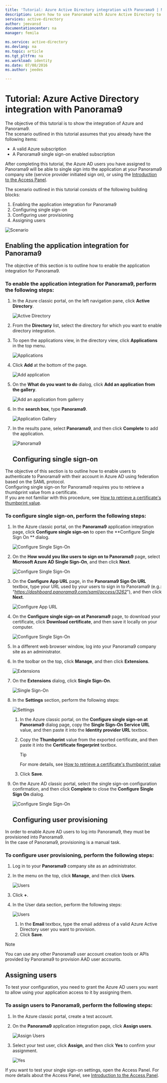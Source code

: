 ```yaml
---
title: 'Tutorial: Azure Active Directory integration with Panorama9 | Microsoft Azure'
description: Learn how to use Panorama9 with Azure Active Directory to enable single sign-on, automated provisioning, and more!
services: active-directory
author: jeevansd
documentationcenter: na
manager: femila

ms.service: active-directory
ms.devlang: na
ms.topic: article
ms.tgt_pltfrm: na
ms.workload: identity
ms.date: 07/08/2016
ms.author: jeedes

---
```

# Tutorial: Azure Active Directory integration with Panorama9
The objective of this tutorial is to show the integration of Azure and Panorama9.  
The scenario outlined in this tutorial assumes that you already have the following items:

* A valid Azure subscription
* A Panorama9 single sign-on enabled subscription

After completing this tutorial, the Azure AD users you have assigned to Panorama9 will be able to single sign into the application at your Panorama9 company site (service provider initiated sign on), or using the [Introduction to the Access Panel](active-directory-saas-access-panel-introduction.md).

The scenario outlined in this tutorial consists of the following building blocks:

1. Enabling the application integration for Panorama9
2. Configuring single sign-on
3. Configuring user provisioning
4. Assigning users

![Scenario](./media/active-directory-saas-panorama9-tutorial/IC790016.png "Scenario")

## Enabling the application integration for Panorama9
The objective of this section is to outline how to enable the application integration for Panorama9.

### To enable the application integration for Panorama9, perform the following steps:
1. In the Azure classic portal, on the left navigation pane, click **Active Directory**.
   
   ![Active Directory](./media/active-directory-saas-panorama9-tutorial/IC700993.png "Active Directory")
2. From the **Directory** list, select the directory for which you want to enable directory integration.
3. To open the applications view, in the directory view, click **Applications** in the top menu.
   
   ![Applications](./media/active-directory-saas-panorama9-tutorial/IC700994.png "Applications")
4. Click **Add** at the bottom of the page.
   
   ![Add application](./media/active-directory-saas-panorama9-tutorial/IC749321.png "Add application")
5. On the **What do you want to do** dialog, click **Add an application from the gallery**.
   
   ![Add an application from gallerry](./media/active-directory-saas-panorama9-tutorial/IC749322.png "Add an application from gallerry")
6. In the **search box**, type **Panorama9**.
   
   ![Application Gallery](./media/active-directory-saas-panorama9-tutorial/IC790017.png "Application Gallery")
7. In the results pane, select **Panorama9**, and then click **Complete** to add the application.
   
   ![Panorama9](./media/active-directory-saas-panorama9-tutorial/IC790018.png "Panorama9")
   
   ## Configuring single sign-on

The objective of this section is to outline how to enable users to authenticate to Panorama9 with their account in Azure AD using federation based on the SAML protocol.  
Configuring single sign-on for Panorama9 requires you to retrieve a thumbprint value from a certificate.  
If you are not familiar with this procedure, see [How to retrieve a certificate's thumbprint value](http://youtu.be/YKQF266SAxI).

### To configure single sign-on, perform the following steps:
1. In the Azure classic portal, on the **Panorama9** application integration page, click **Configure single sign-on** to open the **Configure Single Sign On ** dialog.
   
   ![Configure Single Sign-On](./media/active-directory-saas-panorama9-tutorial/IC790019.png "Configure Single Sign-On")
2. On the **How would you like users to sign on to Panorama9** page, select **Microsoft Azure AD Single Sign-On**, and then click **Next**.
   
   ![Configure Single Sign-On](./media/active-directory-saas-panorama9-tutorial/IC790020.png "Configure Single Sign-On")
3. On the **Configure App URL** page, in the **Panorama9 Sign On URL** textbox, type your URL used by your users to sign in to Panorama9 (e.g.: “*https://dashboard.panorama9.com/saml/access/3262*"), and then click **Next**.
   
   ![Configure App URL](./media/active-directory-saas-panorama9-tutorial/IC790021.png "Configure App URL")
4. On the **Configure single sign-on at Panorama9** page, to download your certificate, click **Download certificate**, and then save it locally on your computer.
   
   ![Configure Single Sign-On](./media/active-directory-saas-panorama9-tutorial/IC790022.png "Configure Single Sign-On")
5. In a different web browser window, log into your Panorama9 company site as an administrator.
6. In the toolbar on the top, click **Manage**, and then click **Extensions**.
   
   ![Extensions](./media/active-directory-saas-panorama9-tutorial/IC790023.png "Extensions")
7. On the **Extensions** dialog, click **Single Sign-On**.
   
   ![Single Sign-On](./media/active-directory-saas-panorama9-tutorial/IC790024.png "Single Sign-On")
8. In the **Settings** section, perform the following steps:
   
   ![Settings](./media/active-directory-saas-panorama9-tutorial/IC790025.png "Settings")
   
   1. In the Azure classic portal, on the **Configure single sign-on at Panorama9** dialog page, copy the **Single Sign-On Service URL** value, and then paste it into the **Identity provider URL** textbox.
   2. Copy the **Thumbprint** value from the exported certificate, and then paste it into the **Certificate fingerprint** textbox.  
      
      > [!TIP]
      > For more details, see [How to retrieve a certificate's thumbprint value](http://youtu.be/YKQF266SAxI)
      > 
      > 
   3. Click **Save**.
9. On the Azure AD classic portal, select the single sign-on configuration confirmation, and then click **Complete** to close the **Configure Single Sign On** dialog.
   
   ![Configure Single Sign-On](./media/active-directory-saas-panorama9-tutorial/IC790026.png "Configure Single Sign-On")
   
   ## Configuring user provisioning

In order to enable Azure AD users to log into Panorama9, they must be provisioned into Panorama9.  
In the case of Panorama9, provisioning is a manual task.

### To configure user provisioning, perform the following steps:
1. Log in to your **Panorama9** company site as an administrator.
2. In the menu on the top, click **Manage**, and then click **Users**.
   
   ![Users](./media/active-directory-saas-panorama9-tutorial/IC790027.png "Users")
3. Click **+**.
4. In the User data section, perform the following steps:
   
   ![Users](./media/active-directory-saas-panorama9-tutorial/IC790028.png "Users")
   
   1. In the **Email** textbox, type the email address of a valid Azure Active Directory user you want to provision.
   2. Click **Save**.

> [!NOTE]
> You can use any other Panorama9 user account creation tools or APIs provided by Panorama9 to provision AAD user accounts.
> 
> 

## Assigning users
To test your configuration, you need to grant the Azure AD users you want to allow using your application access to it by assigning them.

### To assign users to Panorama9, perform the following steps:
1. In the Azure classic portal, create a test account.
2. On the **Panorama9** application integration page, click **Assign users**.
   
   ![Assign Users](./media/active-directory-saas-panorama9-tutorial/IC790029.png "Assign Users")
3. Select your test user, click **Assign**, and then click **Yes** to confirm your assignment.
   
   ![Yes](./media/active-directory-saas-panorama9-tutorial/IC767830.png "Yes")

If you want to test your single sign-on settings, open the Access Panel. For more details about the Access Panel, see [Introduction to the Access Panel](active-directory-saas-access-panel-introduction.md).

